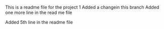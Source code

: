 This is a readme file for the project 1
Added a changein this branch
Added one more line in the read me file

Added 5th line in the readme file
